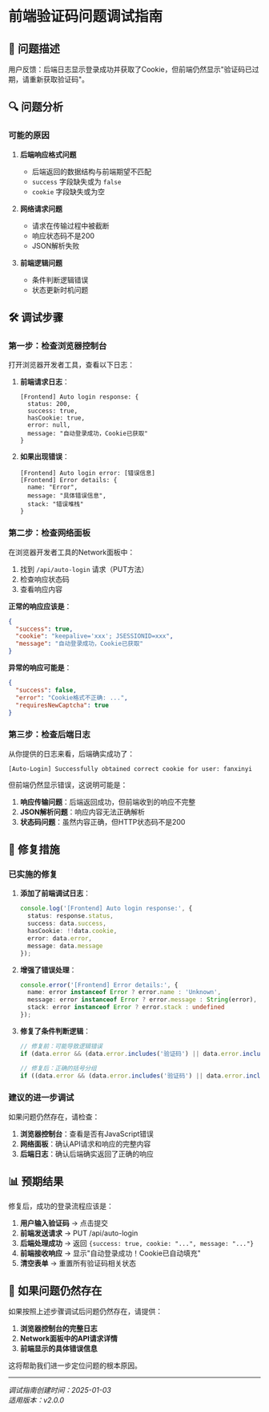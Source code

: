 # 前端验证码问题调试指南

## 🚨 问题描述

用户反馈：后端日志显示登录成功并获取了Cookie，但前端仍然显示"验证码已过期，请重新获取验证码"。

## 🔍 问题分析

### 可能的原因

1. **后端响应格式问题**
   - 后端返回的数据结构与前端期望不匹配
   - `success` 字段缺失或为 `false`
   - `cookie` 字段缺失或为空

2. **网络请求问题**
   - 请求在传输过程中被截断
   - 响应状态码不是200
   - JSON解析失败

3. **前端逻辑问题**
   - 条件判断逻辑错误
   - 状态更新时机问题

## 🛠️ 调试步骤

### 第一步：检查浏览器控制台

打开浏览器开发者工具，查看以下日志：

1. **前端请求日志**：
   ```
   [Frontend] Auto login response: {
     status: 200,
     success: true,
     hasCookie: true,
     error: null,
     message: "自动登录成功，Cookie已获取"
   }
   ```

2. **如果出现错误**：
   ```
   [Frontend] Auto login error: [错误信息]
   [Frontend] Error details: {
     name: "Error",
     message: "具体错误信息",
     stack: "错误堆栈"
   }
   ```

### 第二步：检查网络面板

在浏览器开发者工具的Network面板中：

1. 找到 `/api/auto-login` 请求（PUT方法）
2. 检查响应状态码
3. 查看响应内容

**正常的响应应该是**：
```json
{
  "success": true,
  "cookie": "keepalive='xxx'; JSESSIONID=xxx",
  "message": "自动登录成功，Cookie已获取"
}
```

**异常的响应可能是**：
```json
{
  "success": false,
  "error": "Cookie格式不正确: ...",
  "requiresNewCaptcha": true
}
```

### 第三步：检查后端日志

从你提供的日志来看，后端确实成功了：
```
[Auto-Login] Successfully obtained correct cookie for user: fanxinyi
```

但前端仍然显示错误，这说明可能是：

1. **响应传输问题**：后端返回成功，但前端收到的响应不完整
2. **JSON解析问题**：响应内容无法正确解析
3. **状态码问题**：虽然内容正确，但HTTP状态码不是200

## 🔧 修复措施

### 已实施的修复

1. **添加了前端调试日志**：
   ```typescript
   console.log('[Frontend] Auto login response:', {
     status: response.status,
     success: data.success,
     hasCookie: !!data.cookie,
     error: data.error,
     message: data.message
   });
   ```

2. **增强了错误处理**：
   ```typescript
   console.error('[Frontend] Error details:', {
     name: error instanceof Error ? error.name : 'Unknown',
     message: error instanceof Error ? error.message : String(error),
     stack: error instanceof Error ? error.stack : undefined
   });
   ```

3. **修复了条件判断逻辑**：
   ```typescript
   // 修复前：可能导致逻辑错误
   if (data.error && (data.error.includes('验证码') || data.error.includes('keepalive')) || data.requiresNewCaptcha) {
   
   // 修复后：正确的括号分组
   if ((data.error && (data.error.includes('验证码') || data.error.includes('keepalive'))) || data.requiresNewCaptcha) {
   ```

### 建议的进一步调试

如果问题仍然存在，请检查：

1. **浏览器控制台**：查看是否有JavaScript错误
2. **网络面板**：确认API请求和响应的完整内容
3. **后端日志**：确认后端确实返回了正确的响应

## 📊 预期结果

修复后，成功的登录流程应该是：

1. **用户输入验证码** → 点击提交
2. **前端发送请求** → PUT /api/auto-login
3. **后端处理成功** → 返回 `{success: true, cookie: "...", message: "..."}`
4. **前端接收响应** → 显示"自动登录成功！Cookie已自动填充"
5. **清空表单** → 重置所有验证码相关状态

## 🚨 如果问题仍然存在

如果按照上述步骤调试后问题仍然存在，请提供：

1. **浏览器控制台的完整日志**
2. **Network面板中的API请求详情**
3. **前端显示的具体错误信息**

这将帮助我们进一步定位问题的根本原因。

---

*调试指南创建时间：2025-01-03*  
*适用版本：v2.0.0*
